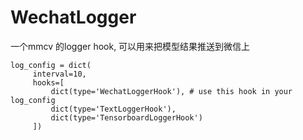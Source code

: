 # WechatLogger
一个mmcv 的logger hook, 可以用来把模型结果推送到微信上

```
log_config = dict(
     interval=10,
     hooks=[
         dict(type='WechatLoggerHook'), # use this hook in your log_config
         dict(type='TextLoggerHook'),
         dict(type='TensorboardLoggerHook')
     ])
```
